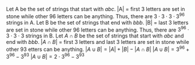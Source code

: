 Let A be the set of strings that start with $abc$.
|A| = first 3 letters are set in stone while other 96 letters can be anything.
Thus, there are $3 \cdot 3 \cdot 3 \cdot 3^{96}$ strings in A.
Let B be the set of strings that end with $bbb$.
|B| = last 3 letters are set in stone while other 96 letters can be anything.
Thus, there are $3^{96} \cdot 3 \cdot 3 \cdot 3$ strings in B.
Let $A \cap B$ be the set of strings that start with $abc$ and end with $bbb$.
$|A \cap B|$ = first 3 letters and last 3 letters are set in stone while other 93 etters can be anything.
$|A \cup B| = |A| + |B| - |A \cap B|$
$|A \cup B| = 3^{96} + 3^{96} - 3^{93}$
$|A \cup B| = 2 \cdot 3^{96} - 3^{93}$
